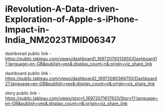# iRevolution-A-Data-driven-Exploration-of-Apple-s-iPhone-Impact-in-India_NM2023TMID06347




dashborad public link - https://public.tableau.com/views/dashboard1_16972079312850/Dashboard1?:language=en-GB&publish=yes&:display_count=n&:origin=viz_share_link

dashboard public link - https://public.tableau.com/views/dashboard2_16972080366750/Dashboard2?:language=en-GB&publish=yes&:display_count=n&:origin=viz_share_link

story public link - https://public.tableau.com/views/story1_16972071617920/Story1?:language=en-GB&publish=yes&:display_count=n&:origin=viz_share_link

